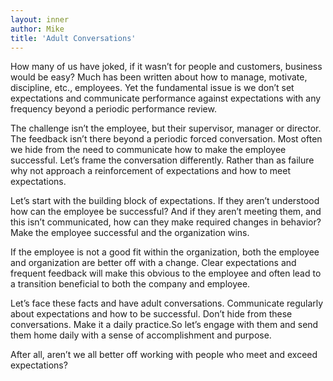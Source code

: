 ```yaml
---
layout: inner
author: Mike
title: 'Adult Conversations'
---
```

How many of us have joked, if it wasn’t for people and customers, business would be easy? Much has been written about how to manage, motivate, discipline, etc., employees. Yet the fundamental issue is we don’t set expectations and communicate performance against expectations with any frequency beyond a periodic performance review.

The challenge isn’t the employee, but their supervisor, manager or director. The feedback isn’t there beyond a periodic forced conversation. Most often we hide from the need to communicate how to make the employee successful. Let’s frame the conversation differently. Rather than as failure why not approach a reinforcement of expectations and how to meet expectations.

Let’s start with the building block of expectations. If they aren’t understood how can the employee be successful? And if they aren’t meeting them, and this isn’t communicated, how can they make required changes in behavior?
Make the employee successful and the organization wins.

If the employee is not a good fit within the organization, both the employee and organization are better off with a change. Clear expectations and frequent feedback will make this obvious to the employee and often lead to a transition beneficial to both the company and employee.

Let’s face these facts and have adult conversations. Communicate regularly about expectations and how to be successful. Don’t hide from these conversations. Make it a daily practice.So let’s engage with them and send them home daily with a sense of accomplishment and purpose.

After all, aren’t we all better off working with people who meet and exceed expectations? 